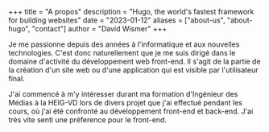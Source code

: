 +++
title = "A propos"
description = "Hugo, the world's fastest framework for building websites"
date = "2023-01-12"
aliases = ["about-us", "about-hugo", "contact"]
author = "David Wismer"
+++

Je me passionne depuis des années à l'informatique et aux nouvelles technologies. C'est donc naturellement que je me suis dirigé dans le domaine d'activité du développement web front-end. Il s'agit de la partie de la création d'un site web ou d'une application qui est visible par l'utilisateur final.

J'ai commencé à m'y intéresser durant ma formation d'Ingénieur des Médias à la HEIG-VD lors de divers projet que j'ai effectué pendant les cours, où j'ai été confronté au développement front-end et back-end. J'ai très vite senti une préference pour le front-end.
